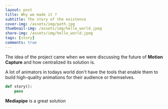 ```yaml
---
layout: post
title: Why we made it ?
subtitle: The story of the existence
cover-img: /assets/img/path.jpg
thumbnail-img: /assets/img/hello_world.jpeg
share-img: /assets/img/hello_world.jpeg
tags: [story]
comments: true
---
```


The idea of the project came when we were discussing the future of **Motion Capture** and how centralized its solution is.

A lot of animators in todays world don't have the tools that enable them to build high-quality animations for their audience or themselves.

```python
def story():
    pass
```

**Mediapipe** is a great solution 